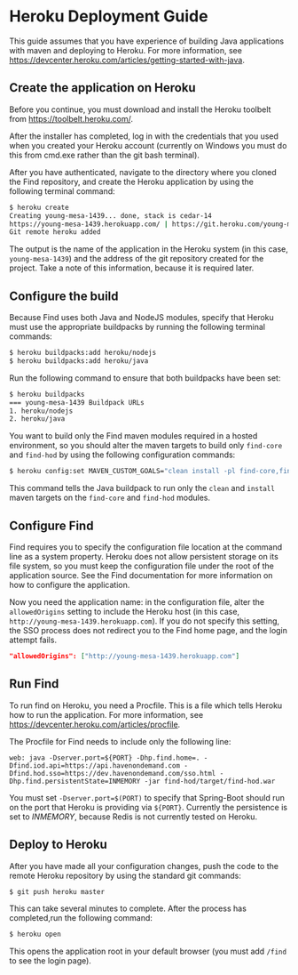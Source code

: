 # Heroku Deployment Guide

This guide assumes that you have experience of building Java applications with maven and deploying to Heroku. For more information, see https://devcenter.heroku.com/articles/getting-started-with-java.

## Create the application on Heroku
Before you continue, you must download and install the Heroku toolbelt from https://toolbelt.heroku.com/.

After the installer has completed, log in with the credentials that you used when you created your Heroku account (currently on Windows you must do this from cmd.exe rather than the git bash terminal).

After you have authenticated, navigate to the directory where you cloned the Find repository, and create the Heroku application by using the following terminal command:

```bash
$ heroku create
Creating young-mesa-1439... done, stack is cedar-14
https://young-mesa-1439.herokuapp.com/ | https://git.heroku.com/young-mesa-1439.git
Git remote heroku added
```
The output is the name of the application in the Heroku system (in this case, ```young-mesa-1439```) and the address of the git repository created for the project. Take a note of this information, because it is required later.

## Configure the build
Because Find uses both Java and NodeJS modules, specify that Heroku must use the appropriate buildpacks by running the following terminal commands:

```bash
$ heroku buildpacks:add heroku/nodejs
$ heroku buildpacks:add heroku/java
```
Run the following command to ensure that both buildpacks have been set:

```bash
$ heroku buildpacks
=== young-mesa-1439 Buildpack URLs
1. heroku/nodejs
2. heroku/java
```
You want to build only the Find maven modules required in a hosted environment, so you should alter the maven targets to build only ```find-core``` and ```find-hod``` by using the following configuration commands:

```bash
$ heroku config:set MAVEN_CUSTOM_GOALS="clean install -pl find-core,find-hod"
```
This command tells the Java buildpack to run only the ```clean``` and ```install``` maven targets on the ```find-core``` and ```find-hod``` modules.

## Configure Find
Find requires you to specify the configuration file location at the command line as a system property. Heroku does not allow persistent storage on its file system, so you must keep the configuration file under the root of the application source. See the Find documentation for more information on how to configure the application.

Now you need the application name: in the configuration file, alter the ```allowedOrigins``` setting to include the Heroku host (in this case, ```http://young-mesa-1439.herokuapp.com```). If you do not specify this setting, the SSO process does not redirect you to the Find home page, and the login attempt fails.

```json
"allowedOrigins": ["http://young-mesa-1439.herokuapp.com"]
```
## Run Find
To run find on Heroku, you need a Procfile. This is a file which tells Heroku how to run the application. For more information, see https://devcenter.heroku.com/articles/procfile.

The Procfile for Find needs to include only the following line:

```
web: java -Dserver.port=${PORT} -Dhp.find.home=. -Dfind.iod.api=https://api.havenondemand.com -Dfind.hod.sso=https://dev.havenondemand.com/sso.html -Dhp.find.persistentState=INMEMORY -jar find-hod/target/find-hod.war
```
You must set ```-Dserver.port=$(PORT)``` to specify that Spring-Boot should run on the port that Heroku is providing via ```${PORT}```. Currently the persistence is set to *INMEMORY*, because Redis is not currently tested on Heroku.

## Deploy to Heroku
After you have made all your configuration changes, push the code to the remote Heroku repository by using the standard git commands:

```bash
$ git push heroku master
```
This can take several minutes to complete. After the process has completed,run the following command:

```bash
$ heroku open
```
This opens the application root in your default browser (you must add ```/find``` to see the login page).
